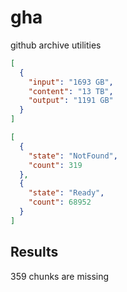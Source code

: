 # gha

github archive utilities

```json
[
  {
    "input": "1693 GB",
    "content": "13 TB",
    "output": "1191 GB"
  }
]
```

```json
[
  {
    "state": "NotFound",
    "count": 319
  },
  {
    "state": "Ready",
    "count": 68952
  }
]
```

## Results

359 chunks are missing